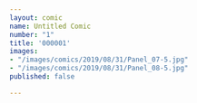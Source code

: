 ```yaml
---
layout: comic
name: Untitled Comic
number: "1"
title: '000001'
images:
- "/images/comics/2019/08/31/Panel_07-5.jpg"
- "/images/comics/2019/08/31/Panel_08-5.jpg"
published: false

---
```

